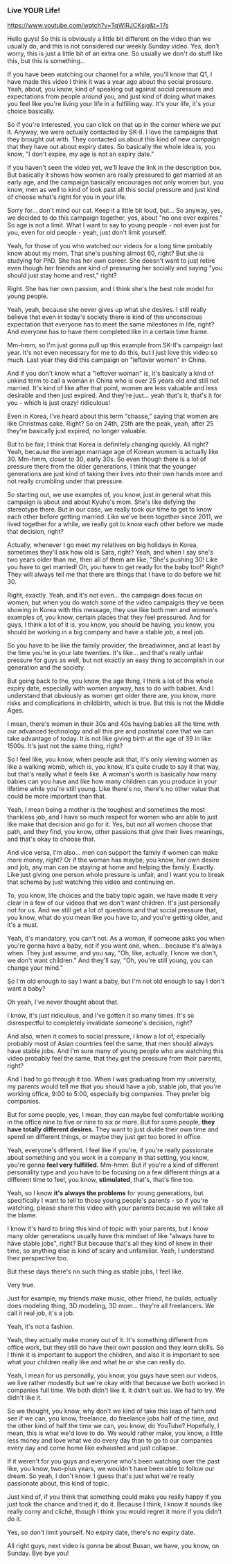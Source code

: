 
### Live YOUR Life! 
https://www.youtube.com/watch?v=TqWlRJCKsjg&t=17s


Hello guys! So this is obviously a little bit different on the video than we usually do, and this is not considered our weekly Sunday video. Yes, don't worry, this is just a little bit of an extra one. So usually we don't do stuff like this, but this is something... 

If you have been watching our channel for a while, you'll know that Q1, I have made this video I think it was a year ago about the social pressure. Yeah, about, you know, kind of speaking out against social pressure and expectations from people around you, and just kind of doing what makes you feel like you're living your life in a fulfilling way. It's your life, it's your choice basically. 

So if you're interested, you can click on that up in the corner where we put it. Anyway, we were actually contacted by SK-II. I love the campaigns that they brought out with. They contacted us about this kind of new campaign that they have out about expiry dates. So basically the whole idea is, you know, "I don't expire, my age is not an expiry date." 

If you haven't seen the video yet, we'll leave the link in the description box. But basically it shows how women are really pressured to get married at an early age, and the campaign basically encourages not only women but, you know, men as well to kind of look past all this social pressure and just kind of choose what's right for you in your life. 

Sorry for... don't mind our cat. Keep it a little bit loud, but... So anyway, yes, we decided to do this campaign together, yes, about "no one ever expires." So age is not a limit. What I want to say to young people - not even just for you, even for old people - yeah, just don't limit yourself.

Yeah, for those of you who watched our videos for a long time probably know about my mom. That she's pushing almost 60, right? But she is studying for PhD. She has her own career. She doesn't want to just retire even though her friends are kind of pressuring her socially and saying "you should just stay home and rest," right?

Right. She has her own passion, and I think she's the best role model for young people.

Yeah, yeah, because she never gives up what she desires. I still really believe that even in today's society there is kind of this unconscious expectation that everyone has to meet the same milestones in life, right? And everyone has to have them completed like in a certain time frame.

Mm-hmm, so I'm just gonna pull up this example from SK-II's campaign last year. It's not even necessary for me to do this, but I just love this video so much. Last year they did this campaign on "leftover women" in China. 

And if you don't know what a "leftover woman" is, it's basically a kind of unkind term to call a woman in China who is over 25 years old and still not married. It's kind of like after that point, women are less valuable and less desirable and then just expired. And they're just... yeah that's it, that's it for you - which is just crazy! ridiculous!

Even in Korea, I've heard about this term "chasse," saying that women are like Christmas cake. Right? So on 24th, 25th are the peak, yeah, after 25 they're basically just expired, no longer valuable.

But to be fair, I think that Korea is definitely changing quickly. All right? Yeah, because the average marriage age of Korean women is actually like 30. Mm-hmm, closer to 30, early 30s. So even though there is a lot of pressure there from the older generations, I think that the younger generations are just kind of taking their lives into their own hands more and not really crumbling under that pressure.

So starting out, we use examples of, you know, just in general what this campaign is about and about Kyuho's mom. She's like defying the stereotype there. But in our case, we really took our time to get to know each other before getting married. Like we've been together since 2011, we lived together for a while, we really got to know each other before we made that decision, right?

Actually, whenever I go meet my relatives on big holidays in Korea, sometimes they'll ask how old is Sara, right? Yeah, and when I say she's two years older than me, then all of them are like, "She's pushing 30! Like you have to get married! Oh, you have to get ready for the baby too!" Right? They will always tell me that there are things that I have to do before we hit 30. 

Right, exactly. Yeah, and it's not even... the campaign does focus on women, but when you do watch some of the video campaigns they've been showing in Korea with this message, they use like both men and women's examples of, you know, certain places that they feel pressured. And for guys, I think a lot of it is, you know, you should be having, you know, you should be working in a big company and have a stable job, a real job.


So you have to be like the family provider, the breadwinner, and at least by the time you're in your late twenties. It's like... and that's really unfair pressure for guys as well, but not exactly an easy thing to accomplish in our generation and the society.

But going back to the, you know, the age thing, I think a lot of this whole expiry date, especially with women anyway, has to do with babies. And I understand that obviously as women get older there are, you know, more risks and complications in childbirth, which is true. But this is not the Middle Ages. 

I mean, there's women in their 30s and 40s having babies all the time with our advanced technology and all this pre and postnatal care that we can take advantage of today. It is not like giving birth at the age of 39 in like 1500s. It's just not the same thing, right?

So I feel like, you know, when people ask that, it's only viewing women as like a walking womb, which is, you know, it's quite crude to say it that way, but that's really what it feels like. A woman's worth is basically how many babies can you have and like how many children can you produce in your lifetime while you're still young. Like there's no, there's no other value that could be more important than that.

Yeah, I mean being a mother is the toughest and sometimes the most thankless job, and I have so much respect for women who are able to just like make that decision and go for it. Yes, but not all women choose that path, and they find, you know, other passions that give their lives meanings, and that's okay to choose that.

And vice versa, I'm also... men can support the family if women can make more money, right? Or if the woman has maybe, you know, her own desire and job, any man can be staying at home and helping the family. Exactly. Like just giving one person whole pressure is unfair, and I want you to break that schema by just watching this video and continuing on.

To, you know, life choices and the baby topic again, we have made it very clear in a few of our videos that we don't want children. It's just personally not for us. And we still get a lot of questions and that social pressure that, you know, what do you mean like you have to, and you're getting older, and it's a must.


Yeah, it's mandatory, you can't not. As a woman, if someone asks you when you're gonna have a baby, not if you want one, when... because it's always when. They just assume, and you say, "Oh, like, actually, I know we don't, we don't want children." And they'll say, "Oh, you're still young, you can change your mind." 

So I'm old enough to say I want a baby, but I'm not old enough to say I don't want a baby?

Oh yeah, I've never thought about that.

I know, it's just ridiculous, and I've gotten it so many times. It's so disrespectful to completely invalidate someone's decision, right?

And also, when it comes to social pressure, I know a lot of, especially probably most of Asian countries feel the same, that men should always have stable jobs. And I'm sure many of young people who are watching this video probably feel the same, that they get the pressure from their parents, right?

And I had to go through it too. When I was graduating from my university, my parents would tell me that you should have a job, stable job, that you're working office, 9:00 to 5:00, especially big companies. They prefer big companies.

But for some people, yes, I mean, they can maybe feel comfortable working in the office nine to five or nine to six or more. But for some people, **they have totally different desires.** They want to just divide their own time and spend on different things, or maybe they just get too bored in office.

Yeah, everyone's different. I feel like if you're, if you're really passionate about something and you work in a company in that setting, you know, you're gonna **feel very fulfilled.** Mm-hmm. But if you're a kind of different personality type and you have to be focusing on a few different things at a different time to feel, you know, **stimulated**, that's, that's fine too.

Yeah, so I know **it's always the problems** for young generations, but specifically I want to tell to those young people's parents - so if you're watching, please share this video with your parents because we will take all the blame.

I know it's hard to bring this kind of topic with your parents, but I know many older generations usually have this mindset of like "always have to have stable jobs", right? But because that's all they kind of knew in their time, so anything else is kind of scary and unfamiliar. Yeah, I understand their perspective too.


But these days there's no such thing as stable jobs, I feel like.

Very true.

Just for example, my friends make music, other friend, he builds, actually does modeling thing, 3D modeling, 3D mom... they're all freelancers. We call it real job, it's a job.

Yeah, it's not a fashion.

Yeah, they actually make money out of it. It's something different from office work, but they still do have their own passion and they learn skills. So I think it is important to support the children, and also it is important to see what your children really like and what he or she can really do.

Yeah, I mean for us personally, you know, you guys have seen our videos, we live rather modestly but we're okay with that because we both worked in companies full time. We both didn't like it. It didn't suit us. We had to try. We didn't like it.

So we thought, you know, why don't we kind of take this leap of faith and see if we can, you know, freelance, do freelance jobs half of the time, and the other kind of half the time we can, you know, do YouTube? Hopefully, I mean, this is what we'd love to do. We would rather make, you know, a little less money and love what we do every day than to go to our companies every day and come home like exhausted and just collapse.

If it weren't for you guys and everyone who's been watching over the past like, you know, two-plus years, we wouldn't have been able to follow our dream. So yeah, I don't know. I guess that's just what we're really passionate about, this kind of topic.

Just kind of, if you think that something could make you really happy if you just took the chance and tried it, do it. Because I think, I know it sounds like really corny and cliché, though I think you would regret it more if you didn't do it.

Yes, so don't limit yourself. No expiry date, there's no expiry date.

All right guys, next video is gonna be about Busan, we have, you know, on Sunday. Bye bye you!
